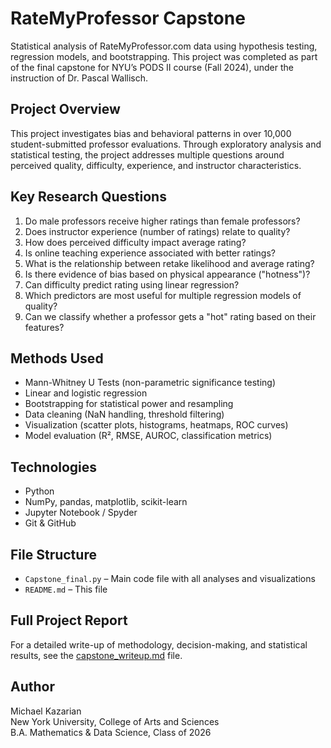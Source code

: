 # RateMyProfessor Capstone

Statistical analysis of RateMyProfessor.com data using hypothesis testing, regression models, and bootstrapping. This project was completed as part of the final capstone for NYU’s PODS II course (Fall 2024), under the instruction of Dr. Pascal Wallisch.

## Project Overview

This project investigates bias and behavioral patterns in over 10,000 student-submitted professor evaluations. Through exploratory analysis and statistical testing, the project addresses multiple questions around perceived quality, difficulty, experience, and instructor characteristics.

## Key Research Questions

1. Do male professors receive higher ratings than female professors?
2. Does instructor experience (number of ratings) relate to quality?
3. How does perceived difficulty impact average rating?
4. Is online teaching experience associated with better ratings?
5. What is the relationship between retake likelihood and average rating?
6. Is there evidence of bias based on physical appearance ("hotness")?
7. Can difficulty predict rating using linear regression?
8. Which predictors are most useful for multiple regression models of quality?
9. Can we classify whether a professor gets a "hot" rating based on their features?

## Methods Used

- Mann-Whitney U Tests (non-parametric significance testing)
- Linear and logistic regression
- Bootstrapping for statistical power and resampling
- Data cleaning (NaN handling, threshold filtering)
- Visualization (scatter plots, histograms, heatmaps, ROC curves)
- Model evaluation (R², RMSE, AUROC, classification metrics)

## Technologies

- Python
- NumPy, pandas, matplotlib, scikit-learn
- Jupyter Notebook / Spyder
- Git & GitHub

## File Structure

- `Capstone_final.py` – Main code file with all analyses and visualizations
- `README.md` – This file

## Full Project Report

For a detailed write-up of methodology, decision-making, and statistical results, see the [capstone_writeup.md](./capstone_writeup.pdf) file.

## Author

Michael Kazarian  
New York University, College of Arts and Sciences  
B.A. Mathematics & Data Science, Class of 2026
